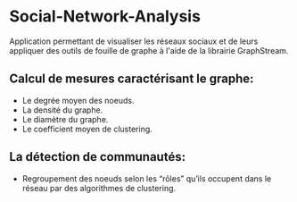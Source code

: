 # Social-Network-Analysis
Application permettant de visualiser les réseaux sociaux et de leurs appliquer des outils de fouille de graphe à l'aide de la librairie GraphStream.
## Calcul de mesures caractérisant le graphe:
- Le degrée moyen des noeuds.
- La densité du graphe.
- Le diamètre du graphe.
- Le coefficient moyen de clustering.
## La détection de communautés:
- Regroupement des noeuds selon les “rôles” qu’ils occupent dans le réseau par des algorithmes de clustering. 
